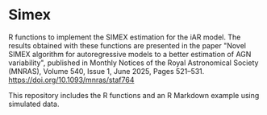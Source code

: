# Simex
 R functions to implement the SIMEX estimation for the iAR model. The results obtained with these functions are presented in the paper "Novel SIMEX algorithm for autoregressive models to a better estimation of AGN variability", published in Monthly Notices of the Royal Astronomical Society (MNRAS), Volume 540, Issue 1, June 2025, Pages 521–531. https://doi.org/10.1093/mnras/staf764

This repository includes the R functions and an R Markdown example using simulated data.

